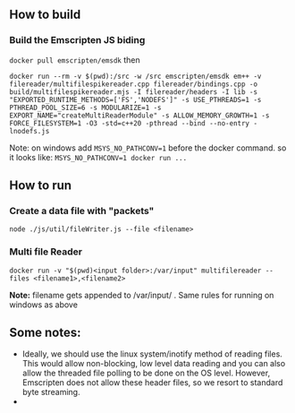 ## How to build

### Build the Emscripten JS biding
`docker pull emscripten/emsdk`
then

`docker run --rm -v $(pwd):/src -w /src emscripten/emsdk em++ -v filereader/multifilespikereader.cpp filereader/bindings.cpp -o build/multifilespikereader.mjs -I filereader/headers -I lib -s "EXPORTED_RUNTIME_METHODS=['FS','NODEFS']" -s USE_PTHREADS=1 -s PTHREAD_POOL_SIZE=6 -s MODULARIZE=1 -s EXPORT_NAME="createMultiReaderModule" -s ALLOW_MEMORY_GROWTH=1 -s FORCE_FILESYSTEM=1 -O3 -std=c++20 -pthread --bind --no-entry -lnodefs.js`

Note: on windows add `MSYS_NO_PATHCONV=1` before the docker command. so it looks like: `MSYS_NO_PATHCONV=1 docker run ...`

## How to run
### Create a data file with "packets"
`node ./js/util/fileWriter.js --file <filename>`

### Multi file Reader
`docker run -v "$(pwd)<input folder>:/var/input" multifilereader --files <filename1>,<filename2>`

**Note:** filename gets appended to /var/input/ . Same rules for running on windows as above

## Some notes:
- Ideally, we should use the linux system/inotify method of reading files. This would allow non-blocking, low level data reading and you can also allow the threaded file polling to be done on the OS level. However, Emscripten does not allow these header files, so we resort to standard byte streaming.
- 
